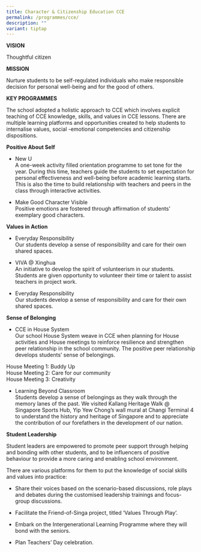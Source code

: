 ```yaml
---
title: Character & Citizenship Education CCE
permalink: /programmes/cce/
description: ""
variant: tiptap
---
```

<p><strong>VISION</strong>
</p>
<p>Thoughtful citizen</p>
<p><strong>MISSION</strong>
</p>
<p>Nurture students to be self-regulated individuals who make responsible
decision for personal well-being and for the good of others.</p>
<p><strong>KEY PROGRAMMES</strong>
</p>
<p>The school adopted a holistic approach to CCE which involves explicit
teaching of CCE knowledge, skills, and values in CCE lessons. There are
multiple learning platforms and opportunities created to help students
to internalise values, social -emotional competencies and citizenship dispositions.</p>
<p><strong>Positive About Self</strong>
</p>
<ul data-tight="true" class="tight">
<li>
<p>New U
<br>A one-week activity filled orientation programme to set tone for the year.
During this time, teachers guide the students to set expectation for personal
effectiveness and well-being before academic learning starts. This is also
the time to build relationship with teachers and peers in the class through
interactive activities.</p>
</li>
<li>
<p>Make Good Character Visible
<br>Positive emotions are fostered through affirmation of students’ exemplary
good characters.</p>
</li>
</ul>
<p><strong>Values in Action</strong>
</p>
<ul data-tight="true" class="tight">
<li>
<p>Everyday Responsibility
<br>Our students develop a sense of responsibility and care for their own
shared spaces.</p>
</li>
<li>
<p>VIVA @ Xinghua
<br>An initiative to develop the spirit of volunteerism in our students. Students
are given opportunity to volunteer their time or talent to assist teachers
in project work.</p>
</li>
<li>
<p>Everyday Responsibility
<br>Our students develop a sense of responsibility and care for their own
shared spaces.</p>
</li>
</ul>
<p><strong>Sense of Belonging</strong>
</p>
<ul data-tight="true" class="tight">
<li>
<p>CCE in House System
<br>Our school House System weave in CCE when planning for House activities
and House meetings to reinforce resilience and strengthen peer relationship
in the school community. The positive peer relationship develops students’
sense of belongings.</p>
</li>
</ul>
<p>House Meeting 1: Buddy Up
<br>House Meeting 2: Care for our community
<br>House Meeting 3: Creativity</p>
<ul data-tight="true" class="tight">
<li>
<p>Learning Beyond Classroom
<br>Students develop a sense of belongings as they walk through the memory
lanes of the past. We visited Kallang Heritage Walk @ Singapore Sports
Hub, Yip Yew Chong’s wall mural at Changi Terminal 4 to understand the
history and heritage of Singapore and to appreciate the contribution of
our forefathers in the development of our nation.</p>
</li>
</ul>
<p><strong>Student Leadership</strong>
</p>
<p>Student leaders are empowered to promote peer support through helping
and bonding with other students, and to be influencers of positive behaviour
to provide a more caring and enabling school environment.</p>
<p>There are various platforms for them to put the knowledge of social skills
and values into practice:</p>
<ul data-tight="true" class="tight">
<li>
<p>Share their voices based on the scenario-based discussions, role plays
and debates during the customised leadership trainings and focus-group
discussions.</p>
</li>
<li>
<p>Facilitate the Friend-of-Singa project, titled ‘Values Through Play’.</p>
</li>
<li>
<p>Embark on the Intergenerational Learning Programme where they will bond
with the seniors.</p>
</li>
<li>
<p>Plan Teachers’ Day celebration.</p>
</li>
</ul>
<p>&nbsp;</p>